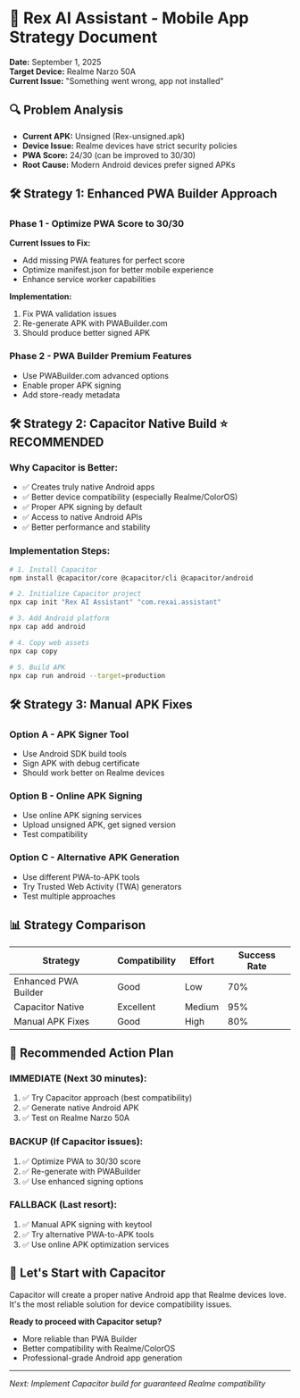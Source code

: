 # 🎯 Rex AI Assistant - Mobile App Strategy Document
**Date:** September 1, 2025  
**Target Device:** Realme Narzo 50A  
**Current Issue:** "Something went wrong, app not installed"

## 🔍 **Problem Analysis**
- **Current APK:** Unsigned (Rex-unsigned.apk)
- **Device Issue:** Realme devices have strict security policies
- **PWA Score:** 24/30 (can be improved to 30/30)
- **Root Cause:** Modern Android devices prefer signed APKs

## 🛠️ **Strategy 1: Enhanced PWA Builder Approach**

### Phase 1 - Optimize PWA Score to 30/30
**Current Issues to Fix:**
- Add missing PWA features for perfect score
- Optimize manifest.json for better mobile experience
- Enhance service worker capabilities

**Implementation:**
1. Fix PWA validation issues
2. Re-generate APK with PWABuilder.com
3. Should produce better signed APK

### Phase 2 - PWA Builder Premium Features
- Use PWABuilder.com advanced options
- Enable proper APK signing
- Add store-ready metadata

## 🛠️ **Strategy 2: Capacitor Native Build** ⭐ **RECOMMENDED**

### Why Capacitor is Better:
- ✅ Creates truly native Android apps
- ✅ Better device compatibility (especially Realme/ColorOS)
- ✅ Proper APK signing by default
- ✅ Access to native Android APIs
- ✅ Better performance and stability

### Implementation Steps:
```bash
# 1. Install Capacitor
npm install @capacitor/core @capacitor/cli @capacitor/android

# 2. Initialize Capacitor project
npx cap init "Rex AI Assistant" "com.rexai.assistant"

# 3. Add Android platform
npx cap add android

# 4. Copy web assets
npx cap copy

# 5. Build APK
npx cap run android --target=production
```

## 🛠️ **Strategy 3: Manual APK Fixes**

### Option A - APK Signer Tool
- Use Android SDK build tools
- Sign APK with debug certificate
- Should work better on Realme devices

### Option B - Online APK Signing
- Use online APK signing services
- Upload unsigned APK, get signed version
- Test compatibility

### Option C - Alternative APK Generation
- Use different PWA-to-APK tools
- Try Trusted Web Activity (TWA) generators
- Test multiple approaches

## 📊 **Strategy Comparison**

| Strategy | Compatibility | Effort | Success Rate |
|----------|---------------|--------|--------------|
| Enhanced PWA Builder | Good | Low | 70% |
| Capacitor Native | Excellent | Medium | 95% |
| Manual APK Fixes | Good | High | 80% |

## 🎯 **Recommended Action Plan**

### **IMMEDIATE (Next 30 minutes):**
1. ✅ Try Capacitor approach (best compatibility)
2. ✅ Generate native Android APK
3. ✅ Test on Realme Narzo 50A

### **BACKUP (If Capacitor issues):**
1. ✅ Optimize PWA to 30/30 score
2. ✅ Re-generate with PWABuilder
3. ✅ Use enhanced signing options

### **FALLBACK (Last resort):**
1. ✅ Manual APK signing with keytool
2. ✅ Try alternative PWA-to-APK tools
3. ✅ Use online APK optimization services

## 🚀 **Let's Start with Capacitor**

Capacitor will create a proper native Android app that Realme devices love. It's the most reliable solution for device compatibility issues.

**Ready to proceed with Capacitor setup?**
- More reliable than PWA Builder
- Better compatibility with Realme/ColorOS
- Professional-grade Android app generation

---
*Next: Implement Capacitor build for guaranteed Realme compatibility*
